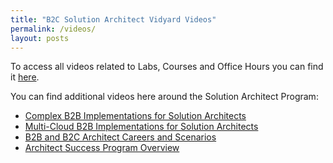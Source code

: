 ```yaml
---
title: "B2C Solution Architect Vidyard Videos"
permalink: /videos/
layout: posts
---
```


To access all videos related to Labs, Courses and Office Hours you can find it [here](https://b2csa.hubs.vidyard.com/).

You can find additional videos here around the Solution Architect Program:
* [Complex B2B Implementations for Solution Architects](https://trailhead.salesforce.com/live/videos/a2r3k000001vDBo/complex-b2b-implementations-for-solution-architects)
* [Multi-Cloud B2B Implementations for Solution Architects](https://trailhead.salesforce.com/live/videos/a2r3k000001vDBj/multi-cloud-b2b-implementations-for-solution-architects)
* [B2B and B2C Architect Careers and Scenarios](https://trailhead.salesforce.com/live/videos/a2r3k000001vD07/b2b-and-b2c-architect-careers-and-scenarios)
* [Architect Success Program Overview](https://trailhead.salesforce.com/live/videos/a2r3k000001vCqv/architect-success-program-overview)